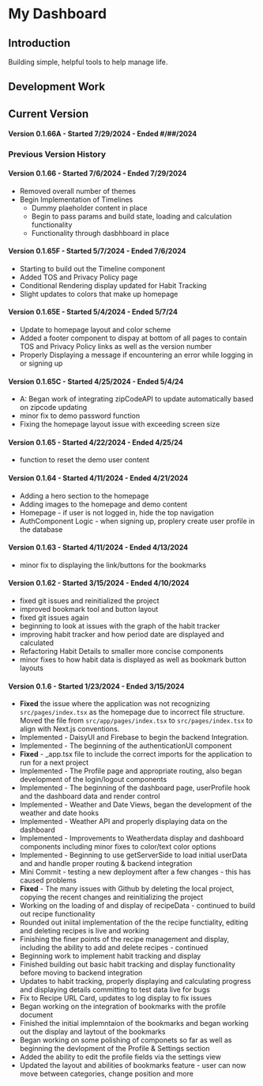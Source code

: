 # My Dashboard

## Introduction
Building simple, helpful tools to help manage life.

## Development Work

## Current Version 
#### Version 0.1.66A - Started 7/29/2024 - Ended #/##/2024



### Previous Version History
#### Version 0.1.66 - Started 7/6/2024 - Ended 7/29/2024
- Removed overall number of themes
- Begin Implementation of Timelines
    - Dummy plaeholder content in place
    - Begin to pass params and build state, loading and calculation functionality 
    - Functionality through dasbhboard in place

#### Version 0.1.65F - Started 5/7/2024 - Ended 7/6/2024
- Starting to build out the Timeline component
- Added TOS and Privacy Policy page
- Conditional Rendering display updated for Habit Tracking
- Slight updates to colors that make up homepage
#### Version 0.1.65E - Started 5/4/2024 - Ended 5/7/24
- Update to homepage layout and color scheme
- Added a footer component to dispay at bottom of all pages to contain TOS and Privacy Policy links as well as the version number
- Properly Displaying a message if encountering an error while logging in or signing up

#### Version 0.1.65C - Started 4/25/2024 - Ended 5/4/24
- A: Began work of integrating zipCodeAPI to update automatically based on zipcode updating
- minor fix to demo password function
- Fixing the homepage layout issue with exceeding screen size
#### Version 0.1.65 - Started 4/22/2024 - Ended 4/25/24
- function to reset the demo user content
#### Version 0.1.64 - Started 4/11/2024 - Ended 4/21/2024
- Adding a hero section to the homepage 
- Adding images to the homepage and demo content
- Homepage - if user is not logged in, hide the top navigation
- AuthComponent Logic - when signing up, proplery create user profile in the database
#### Version 0.1.63 - Started 4/11/2024 - Ended 4/13/2024
- minor fix to displaying the link/buttons for the bookmarks
#### Version 0.1.62 - Started 3/15/2024 - Ended 4/10/2024
- fixed git issues and reinitialized the project
- improved bookmark tool and button layout
- fixed git issues again
- beginning to look at issues with the graph of the habit tracker
- improving habit tracker and how period date are displayed and calculated
- Refactoring Habit Details to smaller more concise components
- minor fixes to how habit data is displayed as well as bookmark button layouts
#### Version 0.1.6 - Started 1/23/2024 - Ended 3/15/2024
- **Fixed** the issue where the application was not recognizing `src/pages/index.tsx` as the homepage due to incorrect file structure. Moved the file from `src/app/pages/index.tsx` to `src/pages/index.tsx` to align with Next.js conventions.
- Implemented - DaisyUI and Firebase to begin the backend Integration.
- Implemented - The beginning of the authenticationUI component
- **Fixed** - _app.tsx file to include the correct imports for the application to run for a next project
- Implemented - The Profile page and appropriate routing, also began development of the login/logout components
- Implemented - The beginning of the dashboard page, userProfile hook and the dashboard data and render control
- Implemented - Weather and Date Views, began the development of the weather and date hooks
- Implemented - Weather API and properly displaying data on the dashboard
- Implemented - Improvements to Weatherdata display and dashboard components including minor fixes to color/text color options
- Implemented - Beginning to use getServerSide to load initial userData and and handle proper routing & backend integration
- Mini Commit - testing a new deployment after a few changes - this has caused problems
- **Fixed** - The many issues with Github by deleting the local project, copying the recent changes and reinitializing the project
- Working on the loading of and display of recipeData - continued to build out recipe functionality
- Rounded out iniital implementation of the the recipe functiality, editing and deleting recipes is live and working
- Finishing the finer points of the recipe management and display, including the ability to add and delete recipes - continued
- Beginning work to implement habit tracking and display
- Finished building out basic habit tracking and display functionality before moving to backend integration
- Updates to habit tracking, properly displaying and calculating progress and displaying details committing to test data live for bugs
- Fix to Recipe URL Card, updates to log display to fix issues
- Began working on the integration of bookmarks with the profile document
- Finished the initial implemntaion of the bookmarks and began working out the display and laytout of the bookmarks
- Began working on some polishing of componets so far as well as beginning the devlopment of the Profile & Settings section
- Added the ability to edit the profile fields via the settings view
- Updated the layout and abilities of bookmarks feature - user can now move between categories, change position and more
